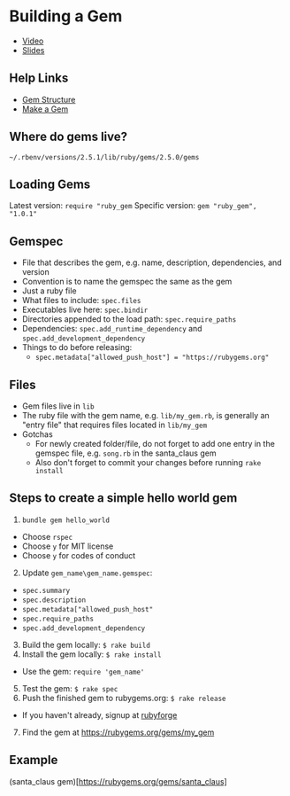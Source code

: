 # Building a Gem

- [Video](http://confreaks.tv/videos/rubyconf2018-the-anatomy-of-a-ruby-gem-going-from-zero-to-sharing-code)
- [Slides](https://speakerdeck.com/t27duck/the-anatomy-of-a-ruby-gem-going-from-zero-to-sharing-code)

## Help Links
- [Gem Structure](https://guides.rubygems.org/what-is-a-gem/)
- [Make a Gem](https://guides.rubygems.org/make-your-own-gem/)

## Where do gems live?

`~/.rbenv/versions/2.5.1/lib/ruby/gems/2.5.0/gems`

## Loading Gems
Latest version: `require "ruby_gem`
Specific version: `gem "ruby_gem", "1.0.1"`

## Gemspec
* File that describes the gem, e.g. name, description, dependencies, and version
* Convention is to name the gemspec the same as the gem
* Just a ruby file
* What files to include: `spec.files`
* Executables live here: `spec.bindir`
* Directories appended to the load path: `spec.require_paths`
* Dependencies: `spec.add_runtime_dependency` and `spec.add_development_dependency`
* Things to do before releasing:
  * `spec.metadata["allowed_push_host"] = "https://rubygems.org"`

## Files
* Gem files live in `lib`
* The ruby file with the gem name, e.g. `lib/my_gem.rb`, is generally an "entry file" that requires files located in `lib/my_gem`
* Gotchas
  * For newly created folder/file, do not forget to add one entry in the gemspec file, e.g. `song.rb` in the santa_claus gem
  * Also don't forget to commit your changes before running `rake install`

## Steps to create a simple hello world gem
1. `bundle gem hello_world`
  * Choose `rspec`
  * Choose `y` for MIT license
  * Choose `y` for codes of conduct
2. Update `gem_name\gem_name.gemspec`:
  * `spec.summary`
  * `spec.description`
  * `spec.metadata["allowed_push_host"`
  * `spec.require_paths`
  * `spec.add_development_dependency`
3. Build the gem locally: `$ rake build`
4. Install the gem locally: `$ rake install`
  *  Use the gem: `require 'gem_name'`
5. Test the gem: `$ rake spec`
6. Push the finished gem to rubygems.org: `$ rake release`
  * If you haven't already, signup at [rubyforge](https://rubygems.org/sign_up)
7. Find the gem at https://rubygems.org/gems/my_gem

## Example

(santa_claus gem)[https://rubygems.org/gems/santa_claus]


